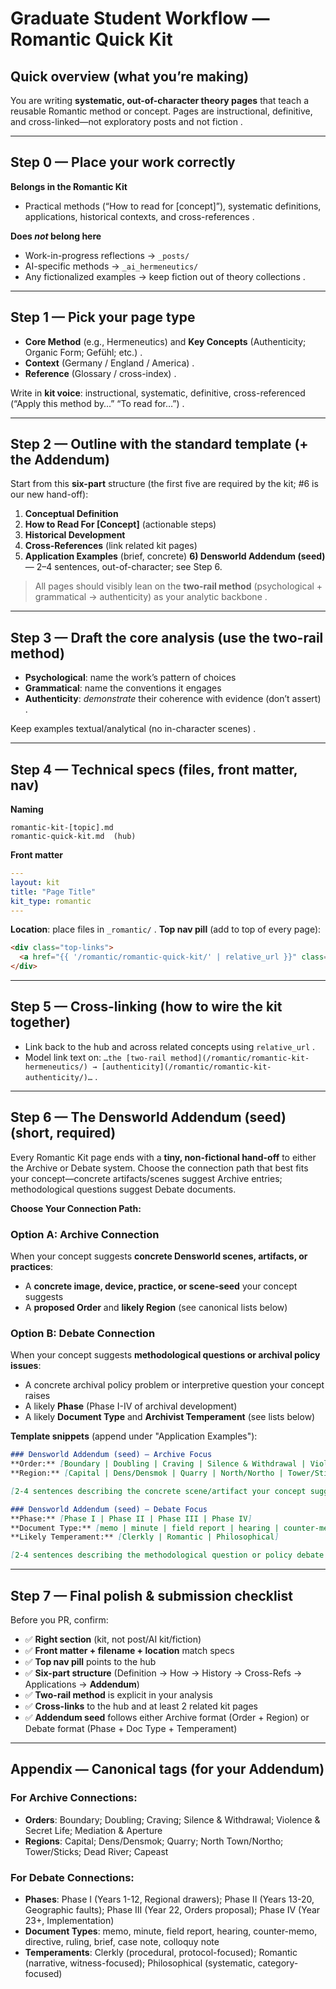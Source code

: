 # Graduate Student Workflow — Romantic Quick Kit

## Quick overview (what you’re making)

You are writing **systematic, out-of-character theory pages** that teach a reusable Romantic method or concept. Pages are instructional, definitive, and cross-linked—not exploratory posts and not fiction   .

---

## Step 0 — Place your work correctly

**Belongs in the Romantic Kit**

* Practical methods (“How to read for \[concept]”), systematic definitions, applications, historical contexts, and cross-references .

**Does *not* belong here**

* Work-in-progress reflections → `_posts/`
* AI-specific methods → `_ai_hermeneutics/`
* Any fictionalized examples → keep fiction out of theory collections .

---

## Step 1 — Pick your page type

* **Core Method** (e.g., Hermeneutics) and **Key Concepts** (Authenticity; Organic Form; Gefühl; etc.) .
* **Context** (Germany / England / America) .
* **Reference** (Glossary / cross-index) .

Write in **kit voice**: instructional, systematic, definitive, cross-referenced (“Apply this method by…” “To read for…”) .

---

## Step 2 — Outline with the standard template (+ the Addendum)

Start from this **six-part** structure (the first five are required by the kit; #6 is our new hand-off):

1. **Conceptual Definition**
2. **How to Read For \[Concept]** (actionable steps)
3. **Historical Development**
4. **Cross-References** (link related kit pages)
5. **Application Examples** (brief, concrete)&#x20;
   **6) Densworld Addendum (seed)** — 2–4 sentences, out-of-character; see Step 6.

> All pages should visibly lean on the **two-rail method** (psychological + grammatical → authenticity) as your analytic backbone .

---

## Step 3 — Draft the core analysis (use the two-rail method)

* **Psychological**: name the work’s pattern of choices
* **Grammatical**: name the conventions it engages
* **Authenticity**: *demonstrate* their coherence with evidence (don’t assert) .

Keep examples textual/analytical (no in-character scenes) .

---

## Step 4 — Technical specs (files, front matter, nav)

**Naming**

```
romantic-kit-[topic].md
romantic-quick-kit.md  (hub)
```



**Front matter**

```yaml
---
layout: kit
title: "Page Title"
kit_type: romantic
---
```



**Location**: place files in `_romantic/` .
**Top nav pill** (add to top of every page):

```markdown
<div class="top-links">
  <a href="{{ '/romantic/romantic-quick-kit/' | relative_url }}" class="quickkit-pill">← Back to Quick Kit Menu</a>
</div>
```



---

## Step 5 — Cross-linking (how to wire the kit together)

* Link back to the hub and across related concepts using `relative_url`  .
* Model link text on:
  `…the [two-rail method](/romantic/romantic-kit-hermeneutics/) → [authenticity](/romantic/romantic-kit-authenticity/)…` .

---

## Step 6 — The **Densworld Addendum (seed)** (short, required)

Every Romantic Kit page ends with a **tiny, non-fictional hand-off** to either the Archive or Debate system. Choose the connection path that best fits your concept—concrete artifacts/scenes suggest Archive entries; methodological questions suggest Debate documents.

**Choose Your Connection Path:**

### Option A: Archive Connection
When your concept suggests **concrete Densworld scenes, artifacts, or practices**:
* A **concrete image, device, practice, or scene-seed** your concept suggests
* A **proposed Order** and **likely Region** (see canonical lists below)

### Option B: Debate Connection  
When your concept suggests **methodological questions or archival policy issues**:
* A concrete archival policy problem or interpretive question your concept raises
* A likely **Phase** (Phase I-IV of archival development)  
* A likely **Document Type** and **Archivist Temperament** (see lists below)

**Template snippets** (append under "Application Examples"):

```markdown
### Densworld Addendum (seed) — Archive Focus
**Order:** [Boundary | Doubling | Craving | Silence & Withdrawal | Violence & Secret Life | Mediation & Aperture]  
**Region:** [Capital | Dens/Densmok | Quarry | North/Northo | Tower/Sticks | Dead River | Capeast]

[2-4 sentences describing the concrete scene/artifact your concept suggests]

### Densworld Addendum (seed) — Debate Focus  
**Phase:** [Phase I | Phase II | Phase III | Phase IV]  
**Document Type:** [memo | minute | field report | hearing | counter-memo | directive | ruling | brief | case note | colloquy note]  
**Likely Temperament:** [Clerkly | Romantic | Philosophical]

[2-4 sentences describing the methodological question or policy debate your concept suggests]
```

---

## Step 7 — Final polish & submission checklist

Before you PR, confirm:

* ✅ **Right section** (kit, not post/AI kit/fiction)&#x20;
* ✅ **Front matter + filename + location** match specs &#x20;
* ✅ **Top nav pill** points to the hub&#x20;
* ✅ **Six-part structure** (Definition → How → History → Cross-Refs → Applications → **Addendum**)&#x20;
* ✅ **Two-rail method** is explicit in your analysis&#x20;
* ✅ **Cross-links** to the hub and at least 2 related kit pages&#x20;
* ✅ **Addendum seed** follows either Archive format (Order + Region) or Debate format (Phase + Doc Type + Temperament)

---

## Appendix — Canonical tags (for your Addendum)

### For Archive Connections:
* **Orders**: Boundary; Doubling; Craving; Silence & Withdrawal; Violence & Secret Life; Mediation & Aperture
* **Regions**: Capital; Dens/Densmok; Quarry; North Town/Northo; Tower/Sticks; Dead River; Capeast

### For Debate Connections:
* **Phases**: Phase I (Years 1-12, Regional drawers); Phase II (Years 13-20, Geographic faults); Phase III (Year 22, Orders proposal); Phase IV (Year 23+, Implementation)
* **Document Types**: memo, minute, field report, hearing, counter-memo, directive, ruling, brief, case note, colloquy note  
* **Temperaments**: Clerkly (procedural, protocol-focused); Romantic (narrative, witness-focused); Philosophical (systematic, category-focused)
